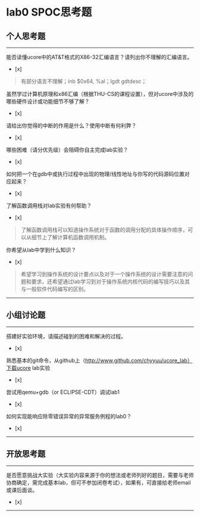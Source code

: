 # lab0 SPOC思考题

## 个人思考题

---

能否读懂ucore中的AT&T格式的X86-32汇编语言？请列出你不理解的汇编语言。
- [x]  

>  有部分语言不理解；inb $0x64, %al；lgdt gdtdesc；

虽然学过计算机原理和x86汇编（根据THU-CS的课程设置），但对ucore中涉及的哪些硬件设计或功能细节不够了解？
- [x]  

>   

请给出你觉得的中断的作用是什么？使用中断有何利弊？
- [x]  

>   

哪些困难（请分优先级）会阻碍你自主完成lab实验？
- [x]  

>   

如何把一个在gdb中或执行过程中出现的物理/线性地址与你写的代码源码位置对应起来？
- [x]  

>   

了解函数调用栈对lab实验有何帮助？
- [x]  

>   了解函数调用栈可以知道操作系统对于函数的调用分配的具体操作顺序，可以从细节上了解计算机函数调用机制。

你希望从lab中学到什么知识？
- [x]  

>   希望学习到操作系统的设计要点以及对于一个操作系统的设计需要注意的问题和要求，还希望通过lab学习到对于操作系统内核代码的编写技巧以及其与一般软件代码编写的区别。

---

## 小组讨论题

---

搭建好实验环境，请描述碰到的困难和解决的过程。
- [x]  

> 

熟悉基本的git命令，从github上（http://www.github.com/chyyuu/ucore_lab）下载ucore lab实验
- [x]  

> 

尝试用qemu+gdb（or ECLIPSE-CDT）调试lab1
- [x]  

> 

如何实现能响应除零错误异常的异常服务例程的lab0？
- [x]  

> 

---

## 开放思考题

---

是否愿意挑战大实验（大实验内容来源于你的想法或老师列好的题目，需要与老师协商确定，需完成基本lab，但可不参加闭卷考试），如果有，可直接给老师email或课后面谈。
- [x]  

>  

---
